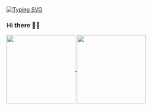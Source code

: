 <a href="https://git.io/typing-svg">
  <img src="https://readme-typing-svg.demolab.com?font=Fira+Code&pause=1000&color=2171F7&center=true&vCenter=true&width=435&lines=Hey+there!+I%E2%80%99m+Wen+Huang.;Progress%2C+not+perfection." alt="Typing SVG" />
</a>

### Hi there 👋😄

<!--
**QuantumHW/QuantumHW** is a ✨ _special_ ✨ repository because its `README.md` (this file) appears on your GitHub profile.

Here are some ideas to get you started:

- 🔭 I’m currently working on ...
- 🌱 I’m currently learning ...
- 👯 I’m looking to collaborate on ...
- 🤔 I’m looking for help with ...
- 💬 Ask me about ...
- 📫 How to reach me: ...
- 😄 Pronouns: ...
- ⚡ Fun fact: ...
-->

<a href="https://github.com/anuraghazra/github-readme-stats">
  <img align="center" height="180px" src="https://github-readme-stats.vercel.app/api?username=QuantumHW&theme=github_dark_dimmed&show_icons=true&count_private=true" />
</a>


<a href="https://github.com/anuraghazra/github-readme-stats">
  <img align="center" height="180px" src="https://github-readme-stats-ten-gilt.vercel.app/api/top-langs/?username=QuantumHW&hide=javascript,html,css" />
</a>



